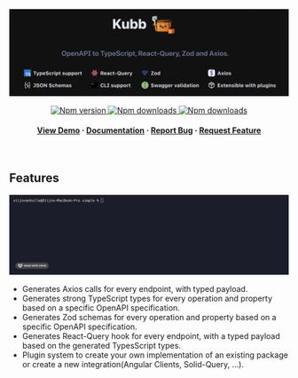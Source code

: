 <div align="center">

  <img src="assets/banner.png" alt="logo"  height="auto" />

  <!-- <h1>Kubb</h1>

  <p>
   OpenAPI to TypeScript, React-Query, Zod and Axios. 
  </p> -->


<!-- Badges -->
<p>
 <a href="https://www.npmjs.com/package/@kubb/core">
  <img alt="Npm version" src="https://img.shields.io/npm/v/@kubb/core?style=for-the-badge"/>
</a>

<a href="https://www.npmjs.com/package/@kubb/core">
  <img alt="Npm downloads" src="https://img.shields.io/bundlephobia/min/@kubb/core?style=for-the-badge"/>
</a>

<a href="https://www.npmjs.com/package/@kubb/core">
  <img alt="Npm downloads" src="https://img.shields.io/npm/dm/@kubb/core?style=for-the-badge"/>
</a>
</p>
   
<h4>
    <a href="https://codesandbox.io/s/github/stijnvanhulle/kubb/tree/main/examples/simple">View Demo</a>
  <span> · </span>
    <a href="https://kubb.dev/" target="_blank">Documentation</a>
  <span> · </span>
    <a href="https://github.com/stijnvanhulle/kubb/issues/">Report Bug</a>
  <span> · </span>
    <a href="https://github.com/stijnvanhulle/kubb/issues/">Request Feature</a>
  </h4>
</div>

<br />

## Features

<img src="assets/kubb-generate.gif" alt="generate gif"  height="auto" />

* Generates Axios calls for every endpoint, with typed payload.
* Generates strong TypeScript types for every operation and property based on a specific OpenAPI specification.
* Generates Zod schemas for every operation and property based on a specific OpenAPI specification.
* Generates React-Query hook for every endpoint, with a typed payload based on the generated TypesScript types.
* Plugin system to create your own implementation of an existing package or create a new integration(Angular Clients, Solid-Query, ...). 

<!-- About the Project 
## :star2: About the Project

<div align="center"> 
  <img src="assets/screenshot.jpg" alt="screenshot" />
</div>
-->
